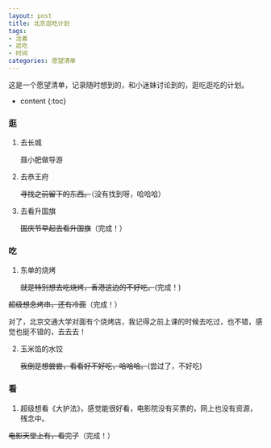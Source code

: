 ```yaml
---
layout: post
title: 北京逛吃计划
tags:
- 活着
- 逛吃
- 时间
categories: 愿望清单
---
```


这是一个愿望清单，记录随时想到的，和小迷妹讨论到的，逛吃逛吃的计划。




* content
{:toc}

### 逛

1. 去长城
   
   聂小肥做导游

2. 去恭王府
   
   ~~寻找之前留下的东西。~~（没有找到呀，哈哈哈）

3. 去看升国旗
   
   ~~国庆节早起去看升国旗~~（完成！）

### 吃

1. 东单的烧烤
   
   ~~就是特别想去吃烧烤，香港这边的不好吃。~~(完成！)

~~超级想念烤串，还有冷面~~（完成！）
   
   对了，北京交通大学对面有个烧烤店，我记得之前上课的时候去吃过，也不错，感觉也挺不错的，去去去！

2. 玉米馅的水饺

	~~我倒是想尝尝，看看好不好吃，哈哈哈。~~(尝过了，不好吃)

### 看

1. 超级想看《大护法》，感觉能很好看，电影院没有买票的，网上也没有资源，残念中。

~~电影天堂上有，看完了~~（完成！）
